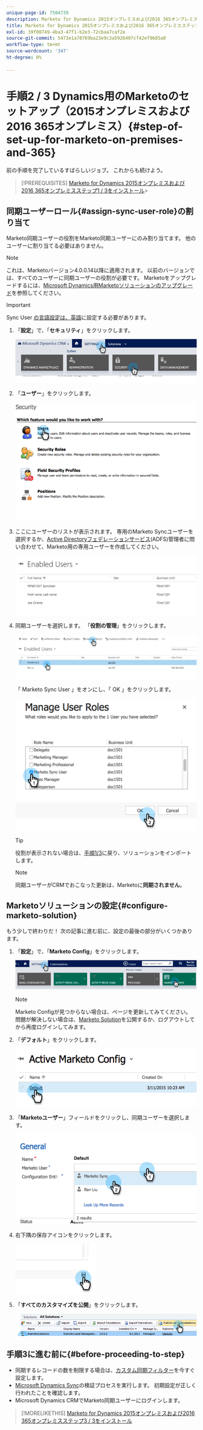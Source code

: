 ```yaml
---
unique-page-id: 7504739
description: Marketo for Dynamics 2015オンプレミスおよび2016 365オンプレミステップ2 / 3 - Marketoドキュメント — 製品ドキュメント
title: Marketo for Dynamics 2015オンプレミスおよび2016 365オンプレミスステップ2 / 3をインストール
exl-id: 39f00749-4ba3-47f1-b2e3-72cbaa7caf2e
source-git-commit: 5473e1a78769ba23e9c3a5926407cf42ef9685a0
workflow-type: tm+mt
source-wordcount: '347'
ht-degree: 0%

---
```


# 手順2 / 3 Dynamics用のMarketoのセットアップ（2015オンプレミスおよび2016 365オンプレミス）{#step-of-set-up-for-marketo-on-premises-and-365}

前の手順を完了しているすばらしいジョブ。 これからも続けよう。

>[!PREREQUISITES]
[Marketo for Dynamics 2015オンプレミスおよび2016 365オンプレミスステップ1 / 3をインストール](/help/marketo/product-docs/crm-sync/microsoft-dynamics-sync/sync-setup/microsoft-dynamics-2015-on-premises-2016-dynamics-365-on-premises/step-1-of-3-install.md)>
>

## 同期ユーザーロール{#assign-sync-user-role}の割り当て

Marketo同期ユーザーの役割をMarketo同期ユーザーにのみ割り当てます。 他のユーザーに割り当てる必要はありません。

>[!NOTE]
これは、Marketoバージョン4.0.0.14以降に適用されます。 以前のバージョンでは、すべてのユーザーに同期ユーザーの役割が必要です。 Marketoをアップグレードするには、[Microsoft Dynamics用Marketoソリューションのアップグレード](/help/marketo/product-docs/crm-sync/microsoft-dynamics-sync/sync-setup/update-the-marketo-solution-for-microsoft-dynamics.md)を参照してください。

>[!IMPORTANT]
Sync User [の言語設定は、英語](https://portal.dynamics365support.com/knowledgebase/article/KA-01201/en-us)に設定する必要があります。

1. 「**設定**」で、「**セキュリティ**」をクリックします。

   ![](assets/assign1.png)

1. 「**ユーザー**」をクリックします。

   ![](assets/assign2.png)

1. ここにユーザーのリストが表示されます。 専用のMarketo Syncユーザーを選択するか、[Active Directoryフェデレーションサービス](https://msdn.microsoft.com/en-us/library/bb897402.aspx)(ADFS)管理者に問い合わせて、Marketo用の専用ユーザーを作成してください。

   ![](assets/image2015-3-26-10-3a39-3a35.png)

1. 同期ユーザーを選択します。 「**役割の管理**」をクリックします。

   ![](assets/assign4.png)

   「 Marketo Sync User 」をオンにし、「 OK 」をクリックします。

   ![](assets/assign5.png)

   >[!TIP]
   役割が表示されない場合は、[手順1/3](/help/marketo/product-docs/crm-sync/microsoft-dynamics-sync/sync-setup/microsoft-dynamics-2015-on-premises-2016-dynamics-365-on-premises/step-1-of-3-install.md)に戻り、ソリューションをインポートします。

   >[!NOTE]
   同期ユーザーがCRMでおこなった更新は、Marketoに&#x200B;**同期されません**。

## Marketoソリューションの設定{#configure-marketo-solution}

もう少しで終わりだ！ 次の記事に進む前に、設定の最後の部分がいくつかあります。

1. 「**設定**」で、「**Marketo Config**」をクリックします。

   ![](assets/configure1.png)

   >[!NOTE]
   Marketo Configが見つからない場合は、ページを更新してみてください。 問題が解決しない場合は、[Marketo Solution](/help/marketo/product-docs/crm-sync/microsoft-dynamics-sync/sync-setup/microsoft-dynamics-2015-on-premises-2016-dynamics-365-on-premises/step-1-of-3-install.md)を公開するか、ログアウトしてから再度ログインしてみます。

1. 「**デフォルト**」をクリックします。

   ![](assets/configure2.png)

1. 「**Marketoユーザー**」フィールドをクリックし、同期ユーザーを選択します。

   ![](assets/configure3.png)

1. 右下隅の保存アイコンをクリックします。

   ![](assets/configure4.png)

1. 「**すべてのカスタマイズを公開**」をクリックします。

   ![](assets/publish-all-customizations1.png)

## 手順3に進む前に{#before-proceeding-to-step}

* 同期するレコードの数を制限する場合は、[カスタム同期フィルター](/help/marketo/product-docs/crm-sync/microsoft-dynamics-sync/create-a-custom-dynamics-sync-filter.md)を今すぐ設定します。
* [Microsoft Dynamics Sync](/help/marketo/product-docs/crm-sync/microsoft-dynamics-sync/sync-setup/validate-microsoft-dynamics-sync.md)の検証プロセスを実行します。 初期設定が正しく行われたことを確認します。
* Microsoft Dynamics CRMでMarketo同期ユーザーにログインします。

>[!MORELIKETHIS]
[Marketo for Dynamics 2015オンプレミスおよび2016 365オンプレミスステップ3 / 3をインストール](/help/marketo/product-docs/crm-sync/microsoft-dynamics-sync/sync-setup/microsoft-dynamics-2015-on-premises-2016-dynamics-365-on-premises/step-3-of-3-connect.md)
